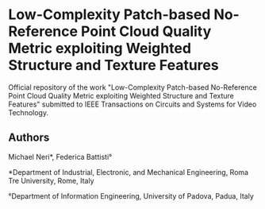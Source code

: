 # Low-Complexity Patch-based No-Reference Point Cloud Quality Metric exploiting Weighted Structure and Texture Features

Official repository of the work "Low-Complexity Patch-based No-Reference Point Cloud Quality Metric exploiting Weighted Structure and Texture Features" submitted to IEEE Transactions on Circuits and Systems for Video Technology.

## Authors
Michael Neri*, Federica Battisti°

*Department of Industrial, Electronic, and Mechanical Engineering, Roma Tre University, Rome, Italy


°Department of Information Engineering, University of Padova, Padua, Italy

